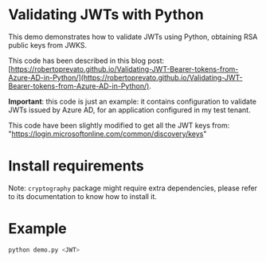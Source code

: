 # Validating JWTs with Python
This demo demonstrates how to validate JWTs using Python, obtaining RSA public keys from JWKS.

This code has been described in this blog post: [https://robertoprevato.github.io/Validating-JWT-Bearer-tokens-from-Azure-AD-in-Python/](https://robertoprevato.github.io/Validating-JWT-Bearer-tokens-from-Azure-AD-in-Python/).

**Important**: this code is just an example: it contains configuration to validate JWTs issued by Azure AD, for an application configured in my test tenant.

This code have been slightly modified to get all the JWT keys from: "https://login.microsoftonline.com/common/discovery/keys"


# Install requirements
Note: `cryptography` package might require extra dependencies, please refer to its documentation to know how to install it.

# Example
```bash
python demo.py <JWT>
```

